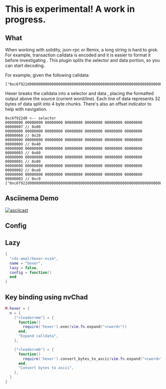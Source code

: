 # This is experimental! A work in progress.

## What

When working with solidity, json-rpc or Remix, a long string is hard to grok. For example, transaction calldata is encoded and it is easier to format it before investigating . This plugin splits the selector and data portion, so you can start decoding.

For example, given the following calldata:
```
["0xc6f922d00000000000000000000000000000000000000000000000000000000000000007000000000000000000000000000000000000000000000000000000000000006000000000000000000000000000000000000000000000000000000000000000090000000000000000000000000000000000000000000000000000000000000003000000000000000000000000000000000000000000000000000000000000000100000000000000000000000000000000000000000000000000000000000000020000000000000000000000000000000000000000000000000000000000000003"]
```

Hexer breaks the calldata into a selector and data , placing the formatted output above the source (current word/line). Each line of data represents 32 bytes of data split into 4 byte chunks. There's also an offset indicator to help with navigation.
```
0xc6f922d0 <-- selector
00000000 00000000 00000000 00000000 00000000 00000000 00000000 00000007 // 0x00
00000000 00000000 00000000 00000000 00000000 00000000 00000000 00000060 // 0x20
00000000 00000000 00000000 00000000 00000000 00000000 00000000 00000009 // 0x40
00000000 00000000 00000000 00000000 00000000 00000000 00000000 00000003 // 0x60
00000000 00000000 00000000 00000000 00000000 00000000 00000000 00000001 // 0x80
00000000 00000000 00000000 00000000 00000000 00000000 00000000 00000002 // 0xa0
00000000 00000000 00000000 00000000 00000000 00000000 00000000 00000003 // 0xc0
["0xc6f922d00000000000000000000000000000000000000000000000000000000000000007000000000000000000000000000000000000000000000000000000000000006000000000000000000000000000000000000000000000000000000000000000090000000000000000000000000000000000000000000000000000000000000003000000000000000000000000000000000000000000000000000000000000000100000000000000000000000000000000000000000000000000000000000000020000000000000000000000000000000000000000000000000000000000000003"]
```

## Asciinema Demo

[![asciicast](https://asciinema.org/a/Ee0K1WSutTCpn4nL68zXAYsgn.png)](https://asciinema.org/a/Ee0K1WSutTCpn4nL68zXAYsgn)


## Config

## Lazy
```lua
{
  "cds-amal/hexer-nvim",
  name = "hexer",
  lazy = false,
  config = function()
  end
}

```

## Key binding using nvChad

```lua
M.hexer = {
  n = {
    ["<leader>mm"] = {
      function()
        require('hexer').exec(vim.fn.expand("<cword>"))
      end,
      "Expand calldata",
    },

    ["<leader>mb"] = {
      function()
        require('hexer').convert_bytes_to_ascii(vim.fn.expand("<cword>"))
      end,
      "Convert bytes to ascii",
    },
  }
}
```
